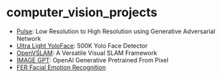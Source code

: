 # computer_vision_projects

- [Pulse](https://github.com/adamian98/pulse): Low Resolution to High Resolution using Generative Adversarial Network
- [Ultra Light YoloFace](https://github.com/dog-qiuqiu/MobileNetv2-YOLOV3#500kb%E7%9A%84yolo-face-detection): 500K Yolo Face Detector
- [OpenVSLAM](https://github.com/xdspacelab/openvslam): A Versatile Visual SLAM Framework
- [IMAGE GPT](https://cdn.openai.com/papers/Generative_Pretraining_from_Pixels_V2.pdf): OpenAI Generative Pretrained From Pixel
- [FER Facial Emotion Recognition](https://github.com/microsoft/FERPlus)
